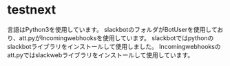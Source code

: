 # testnext
言語はPython3を使用しています。
slackbotのフォルダがBotUserを使用しており、att.pyがIncomingwebhooksを使用しています。
slackbotではpythonのslackbotライブラリをインストールして使用しました。
Incomingwebhooksのatt.pyではslackwebライブラリをインストールして使用しています。
